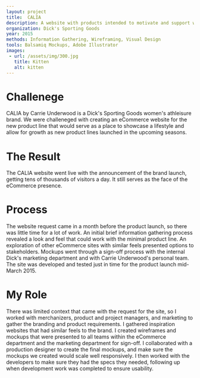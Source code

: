 ```yaml
---
layout: project
title:  CALIA
description: A website with products intended to motivate and support women who want to lead active, healthy lifestyles.
organization: Dick's Sporting Goods
year: 2015
methods: Information Gathering, Wireframing, Visual Design
tools: Balsamiq Mockups, Adobe Illustrator
images: 
 - url: /assets/img/300.jpg
   title: Kitten
   alt: kitten
---
```


# Challenege

CALIA by Carrie Underwood is a Dick's Sporting Goods women's athleisure brand. We were challeneged with creating an eCommerce website for the new product line that would serve as a place to showcase a lifestyle and allow for growth as new product lines launched in the upcoming seasons.

# The Result

The CALIA website went live with the announcement of the brand launch, getting tens of thousands of visitors a day. It still serves as the face of the eCommerce presence.

# Process

The website request came in a month before the product launch, so there was little time for a lot of work. An initial brief information gathering process revealed a look and feel that could work with the minimal  product line. An exploration of other eCommerce sites with similar feels presented options to stakeholders. Mockups  went through a sign-off process with the internal Dick's marketing department and with Carrie Underwood's personal team. The site was developed and tested just in time for the product launch mid-March 2015.

# My Role

There was limited context that came with the request for the site, so I worked with merchanizers, product and project managers, and marketing to gather the branding and product requirements. I gathered inspiration websites that had similar feels to the brand. I created wireframes and mockups that were presented to all teams within the eCommerce department and the marketing department for sign-off. I collaborated with a production designer to create the final mockups, and make sure the mockups we created would scale well responsively. I then worked with the developers to make sure they had the specs they needed, following up when development work was completed to ensure usability.